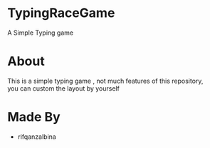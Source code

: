 # TypingRaceGame
A Simple Typing game 
 
# About
This is a simple typing game , not much features of this repository,  <br> 
you can custom the layout by yourself

# Made By
- rifqanzalbina
